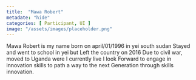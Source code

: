 ```yaml
---
title:  "Mawa Robert"
metadate: "hide"
categories: [ Participant, UI ]
image: "/assets/images/placeholder.png"
---
```


Mawa Robert is my name born on april/01/1996 in yei south sudan
Stayed and went to school in yei but Left the country on  2016
Due to civil war, moved to Uganda were I currently live I look
Forward to engage in innovation skills to path a way to the next
Generation through skills innovation. 
